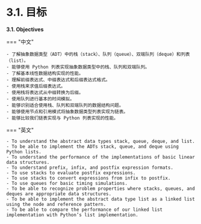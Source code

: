 # 3.1. 目标

**3.1. Objectives**

=== "中文"

    - 了解抽象数据类型（ADT）中的栈（stack）、队列（queue）、双端队列（deque）和列表（list）。
    - 能够使用 Python 列表实现抽象数据类型中的栈、队列和双端队列。
    - 了解基本线性数据结构实现的性能。
    - 理解前缀表达式、中缀表达式和后缀表达式格式。
    - 使用栈来求值后缀表达式。
    - 使用栈将表达式从中缀转换为后缀。
    - 使用队列进行基本的时间模拟。
    - 能够识别适合使用栈、队列和双端队列的数据结构问题。
    - 能够使用节点和引用模式将抽象数据类型列表实现为链表。
    - 能够比较我们链表实现与 Python 列表实现的性能。

=== "英文"

    - To understand the abstract data types stack, queue, deque, and list.
    - To be able to implement the ADTs stack, queue, and deque using Python lists.
    - To understand the performance of the implementations of basic linear data structures.
    - To understand prefix, infix, and postfix expression formats.
    - To use stacks to evaluate postfix expressions.
    - To use stacks to convert expressions from infix to postfix.
    - To use queues for basic timing simulations.
    - To be able to recognize problem properties where stacks, queues, and deques are appropriate data structures.
    - To be able to implement the abstract data type list as a linked list using the node and reference pattern.
    - To be able to compare the performance of our linked list implementation with Python’s list implementation.

